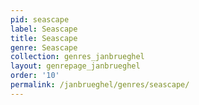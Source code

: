 ```yaml
---
pid: seascape
label: Seascape
title: Seascape
genre: Seascape
collection: genres_janbrueghel
layout: genrepage_janbrueghel
order: '10'
permalink: /janbrueghel/genres/seascape/
---
```

